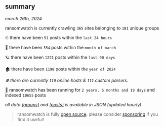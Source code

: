 
## summary
_march 26th, 2024_

ransomwatch is currently crawling `365` sites belonging to `181` unique groups

⏲ there have been `51` posts within the `last 24 hours`

🦈 there have been `354` posts within the `month of march`

🪐 there have been `1221` posts within the `last 90 days`

🏚 there have been `1198` posts within the `year of 2024`

_⚙️ there are currently `110` online hosts & `111` custom parsers._

🦕 ransomwatch has been running for `2 years, 6 months and 19 days` and indexed `10655` posts

_all data  [(groups)](http://ransomwhat.telemetry.ltd/groups) and [(posts)](http://ransomwhat.telemetry.ltd/posts) is available in JSON (updated hourly)_

> ransomwatch is fully [open source](https://github.com/joshhighet/ransomwatch#ransomwatch--). please consider [sponsoring](https://github.com/sponsors/joshhighet) if you find it useful!
